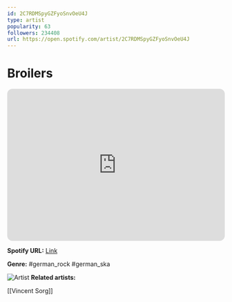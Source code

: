 ```yaml
---
id: 2C7RDMSpyGZFyoSnvOeU4J
type: artist
popularity: 63
followers: 234408
url: https://open.spotify.com/artist/2C7RDMSpyGZFyoSnvOeU4J
---
```

# Broilers

<iframe style="border-radius:12px" src="https://open.spotify.com/embed/artist/2C7RDMSpyGZFyoSnvOeU4J" width="100%" height="352" frameBorder="0" allowfullscreen="" allow="autoplay; clipboard-write; encrypted-media; fullscreen; picture-in-picture" loading="lazy"></iframe>

**Spotify URL:** [Link](https://open.spotify.com/artist/2C7RDMSpyGZFyoSnvOeU4J)

**Genre:**  #german_rock #german_ska

![Artist](https://i.scdn.co/image/ab6761610000e5eb8de432f0e04dfc5b8cb757ea)
**Related artists:**

[[Vincent Sorg]]
